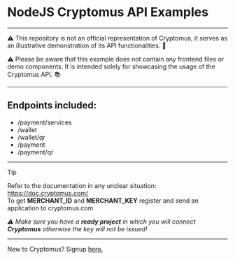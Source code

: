 # NodeJS Cryptomus API Examples
---

⚠️ This repository is not an official representation of Cryptomus, it serves as an illustrative demonstration of its API functionalities. 🚨

⚠️ Please be aware that this example does not contain any frontend files or demo components. It is intended solely for showcasing the usage of the Cryptomus API. 📚

---

## Endpoints included:
* /payment/services
* /wallet
* /wallet/qr
* /payment
* /payment/qr

---

> [!TIP]
> Refer to the documentation in any unclear situation: https://doc.cryptomus.com/ \
> To get **MERCHANT_ID** and **MERCHANT_KEY** register and send an application to cryptomus.com
> 
> _⚠ Make sure you have a **ready project** in which you will connect **Cryptomus** otherwise the key will not be issued!_

---

New to Cryptomus? Signup [here.](https://app.cryptomus.com/signup?ref=nk5Yow)
